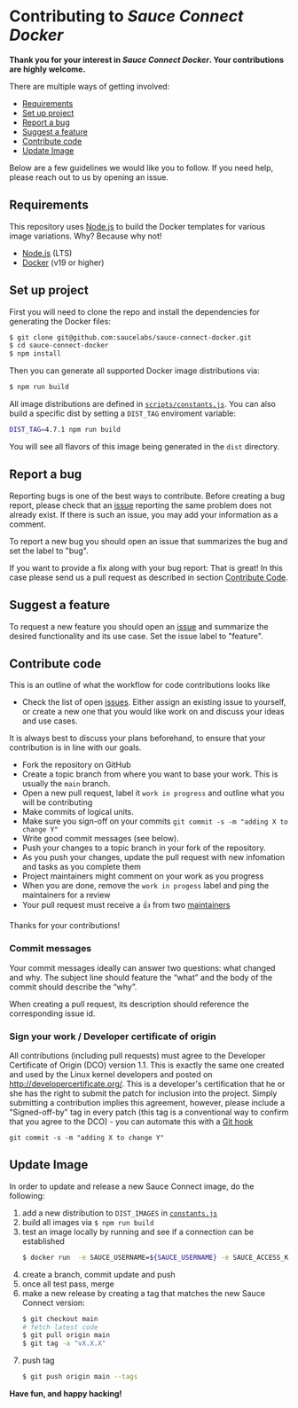 # Contributing to _Sauce Connect Docker_

**Thank you for your interest in _Sauce Connect Docker_. Your contributions are highly welcome.**

There are multiple ways of getting involved:

- [Requirements](#requirements)
- [Set up project](#set-up-project)
- [Report a bug](#report-a-bug)
- [Suggest a feature](#suggest-a-feature)
- [Contribute code](#contribute-code)
- [Update Image](#update-image)

Below are a few guidelines we would like you to follow.
If you need help, please reach out to us by opening an issue.

## Requirements

This repository uses [Node.js](https://nodejs.org/en/) to build the Docker templates for various image variations. Why? Because why not!

- [Node.js](https://nodejs.org/en/) (LTS)
- [Docker](https://www.docker.com/) (v19 or higher)

## Set up project

First you will need to clone the repo and install the dependencies for generating the Docker files:

```sh
$ git clone git@github.com:saucelabs/sauce-connect-docker.git
$ cd sauce-connect-docker
$ npm install
```

Then you can generate all supported Docker image distributions via:

```sh
$ npm run build
```

All image distributions are defined in [`scripts/constants.js`](scripts/constants.js#L5). You can also build a specific dist by setting a `DIST_TAG` enviroment variable:

```sh
DIST_TAG=4.7.1 npm run build
```

You will see all flavors of this image being generated in the `dist` directory.

## Report a bug 
Reporting bugs is one of the best ways to contribute. Before creating a bug report, please check that an [issue](/issues) reporting the same problem does not already exist. If there is such an issue, you may add your information as a comment.

To report a new bug you should open an issue that summarizes the bug and set the label to "bug".

If you want to provide a fix along with your bug report: That is great! In this case please send us a pull request as described in section [Contribute Code](#contribute-code).

## Suggest a feature
To request a new feature you should open an [issue](../../issues/new) and summarize the desired functionality and its use case. Set the issue label to "feature".  

## Contribute code
This is an outline of what the workflow for code contributions looks like

- Check the list of open [issues](../../issues). Either assign an existing issue to yourself, or 
create a new one that you would like work on and discuss your ideas and use cases. 

It is always best to discuss your plans beforehand, to ensure that your contribution is in line with our goals.

- Fork the repository on GitHub
- Create a topic branch from where you want to base your work. This is usually the `main` branch.
- Open a new pull request, label it `work in progress` and outline what you will be contributing
- Make commits of logical units.
- Make sure you sign-off on your commits `git commit -s -m "adding X to change Y"` 
- Write good commit messages (see below).
- Push your changes to a topic branch in your fork of the repository.
- As you push your changes, update the pull request with new infomation and tasks as you complete them
- Project maintainers might comment on your work as you progress
- When you are done, remove the `work in progess` label and ping the maintainers for a review
- Your pull request must receive a :thumbsup: from two [maintainers](MAINTAINERS)

Thanks for your contributions!

### Commit messages
Your commit messages ideally can answer two questions: what changed and why. The subject line should feature the “what” and the body of the commit should describe the “why”.  

When creating a pull request, its description should reference the corresponding issue id.

### Sign your work / Developer certificate of origin
All contributions (including pull requests) must agree to the Developer Certificate of Origin (DCO) version 1.1. This is exactly the same one created and used by the Linux kernel developers and posted on http://developercertificate.org/. This is a developer's certification that he or she has the right to submit the patch for inclusion into the project. Simply submitting a contribution implies this agreement, however, please include a "Signed-off-by" tag in every patch (this tag is a conventional way to confirm that you agree to the DCO) - you can automate this with a [Git hook](https://stackoverflow.com/questions/15015894/git-add-signed-off-by-line-using-format-signoff-not-working)

```
git commit -s -m "adding X to change Y"
```

## Update Image

In order to update and release a new Sauce Connect image, do the following:

1. add a new distribution to `DIST_IMAGES` in [`constants.js`](https://github.com/saucelabs/sauce-connect-docker/blob/main/scripts/constants.js)
1. build all images via `$ npm run build`
1. test an image locally by running and see if a connection can be established
   ```sh
   $ docker run  -e SAUCE_USERNAME=${SAUCE_USERNAME} -e SAUCE_ACCESS_KEY=${SAUCE_ACCESS_KEY} --network "host" -it saucelabs/sauce-connect:latest
   ```
1. create a branch, commit update and push
1. once all test pass, merge
1. make a new release by creating a tag that matches the new Sauce Connect version:
   ```sh
   $ git checkout main
   # fetch latest code
   $ git pull origin main
   $ git tag -a "vX.X.X"
   ```
1. push tag
   ```sh
   $ git push origin main --tags
   ```

**Have fun, and happy hacking!**
